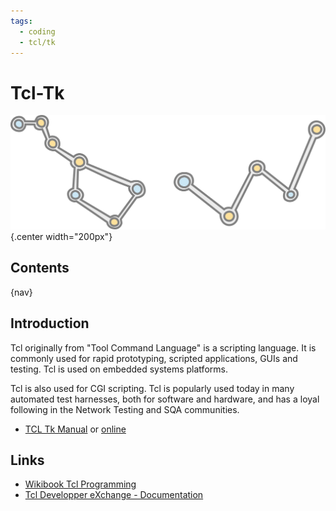 ```yaml
---
tags:
  - coding
  - tcl/tk
---
```


# Tcl-Tk

![](img/logo.svg){.center width="200px"}

## Contents

{nav}

## Introduction

Tcl originally from "Tool Command Language" is a scripting language. It is commonly used for rapid prototyping, scripted applications, GUIs and testing. Tcl is used on embedded systems platforms.

Tcl is also used for CGI scripting. Tcl is popularly used today in many automated test harnesses, both for software and hardware, and has a loyal following in the Network Testing and SQA communities.

- [TCL Tk Manual](docs/tcl-tk-manual.pdf) or [online](http://tcl.sourceforge.net/engManual.pdf)

## Links

- [Wikibook Tcl Programming](http://en.wikibooks.org/wiki/Programming:Tcl)
- [Tcl Developper eXchange - Documentation](http://www.tcl.tk/doc/)
